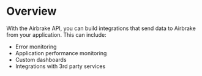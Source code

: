 # Overview

With the Airbrake API, you can build integrations that send data to Airbrake
from your application. This can include:

- Error monitoring
- Application performance monitoring
- Custom dashboards
- Integrations with 3rd party services
